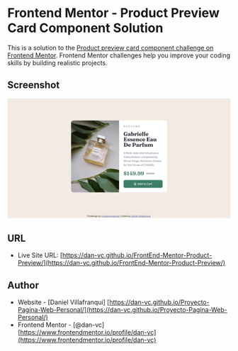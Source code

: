 # Frontend Mentor - Product Preview Card Component Solution

This is a solution to the [Product preview card component challenge on Frontend Mentor](https://www.frontendmentor.io/challenges/product-preview-card-component-GO7UmttRfa). Frontend Mentor challenges help you improve your coding skills by building realistic projects. 

## Screenshot

![Screenshot of the Solution for the Results summary component challenge](./images/ss.png)

## URL

- Live Site URL: [https://dan-vc.github.io/FrontEnd-Mentor-Product-Preview/](https://dan-vc.github.io/FrontEnd-Mentor-Product-Preview/)

## Author

- Website - [Daniel Villafranqui] [https://dan-vc.github.io/Proyecto-Pagina-Web-Personal/](https://dan-vc.github.io/Proyecto-Pagina-Web-Personal/)
- Frontend Mentor - [@dan-vc] [https://www.frontendmentor.io/profile/dan-vc](https://www.frontendmentor.io/profile/dan-vc)
